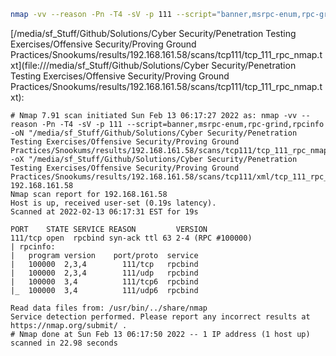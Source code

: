 ```bash
nmap -vv --reason -Pn -T4 -sV -p 111 --script="banner,msrpc-enum,rpc-grind,rpcinfo" -oN "/media/sf_Stuff/Github/Solutions/Cyber Security/Penetration Testing Exercises/Offensive Security/Proving Ground Practices/Snookums/results/192.168.161.58/scans/tcp111/tcp_111_rpc_nmap.txt" -oX "/media/sf_Stuff/Github/Solutions/Cyber Security/Penetration Testing Exercises/Offensive Security/Proving Ground Practices/Snookums/results/192.168.161.58/scans/tcp111/xml/tcp_111_rpc_nmap.xml" 192.168.161.58
```

[/media/sf_Stuff/Github/Solutions/Cyber Security/Penetration Testing Exercises/Offensive Security/Proving Ground Practices/Snookums/results/192.168.161.58/scans/tcp111/tcp_111_rpc_nmap.txt](file:///media/sf_Stuff/Github/Solutions/Cyber Security/Penetration Testing Exercises/Offensive Security/Proving Ground Practices/Snookums/results/192.168.161.58/scans/tcp111/tcp_111_rpc_nmap.txt):

```
# Nmap 7.91 scan initiated Sun Feb 13 06:17:27 2022 as: nmap -vv --reason -Pn -T4 -sV -p 111 --script=banner,msrpc-enum,rpc-grind,rpcinfo -oN "/media/sf_Stuff/Github/Solutions/Cyber Security/Penetration Testing Exercises/Offensive Security/Proving Ground Practices/Snookums/results/192.168.161.58/scans/tcp111/tcp_111_rpc_nmap.txt" -oX "/media/sf_Stuff/Github/Solutions/Cyber Security/Penetration Testing Exercises/Offensive Security/Proving Ground Practices/Snookums/results/192.168.161.58/scans/tcp111/xml/tcp_111_rpc_nmap.xml" 192.168.161.58
Nmap scan report for 192.168.161.58
Host is up, received user-set (0.19s latency).
Scanned at 2022-02-13 06:17:31 EST for 19s

PORT    STATE SERVICE REASON         VERSION
111/tcp open  rpcbind syn-ack ttl 63 2-4 (RPC #100000)
| rpcinfo: 
|   program version    port/proto  service
|   100000  2,3,4        111/tcp   rpcbind
|   100000  2,3,4        111/udp   rpcbind
|   100000  3,4          111/tcp6  rpcbind
|_  100000  3,4          111/udp6  rpcbind

Read data files from: /usr/bin/../share/nmap
Service detection performed. Please report any incorrect results at https://nmap.org/submit/ .
# Nmap done at Sun Feb 13 06:17:50 2022 -- 1 IP address (1 host up) scanned in 22.98 seconds

```
